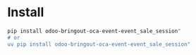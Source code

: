 # Install

```bash
pip install odoo-bringout-oca-event-event_sale_session"
# or
uv pip install odoo-bringout-oca-event-event_sale_session"
```
